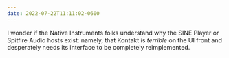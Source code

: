 ```yaml
---
date: 2022-07-22T11:11:02-0600
---
```


I wonder if the Native Instruments folks understand why the SINE Player or Spitfire Audio hosts exist: namely, that Kontakt is *terrible* on the UI front and desperately needs its interface to be completely reimplemented.